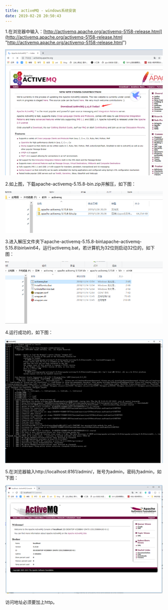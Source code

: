 ```yaml
---
title: activeMQ - windows系统安装
date: 2019-02-28 20:50:43
---
```


1.在浏览器中输入：[http://activemq.apache.org/activemq-5158-release.html](http://activemq.apache.org/activemq-5158-release.html "http://activemq.apache.org/activemq-5158-release.html")

![](windows-activeMQ-install/1.png)

2.如上图，下载apache-activemq-5.15.8-bin.zip并解压，如下图：

![](windows-activeMQ-install/2.png)

3.进入解压文件夹下apache-activemq-5.15.8-bin\apache-activemq-5.15.8\bin\win64，运行activemq.bat，若计算机为32位则启动32位的，如下图：

![](windows-activeMQ-install/3.png)

4.运行成功的，如下图：

![](windows-activeMQ-install/4.png)

5.在浏览器输入http://localhost:8161/admin/，账号为admin，密码为admin，如下图：

![](windows-activeMQ-install/5.png)

<div class="tip">
	访问地址必须要加上http。

</div>